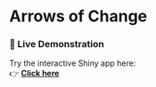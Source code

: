 # Arrows of Change


### 🚀 Live Demonstration


Try the interactive Shiny app here:  
👉 **[Click here](https://vectorvoyager.shinyapps.io/arrows_of_change/)**

